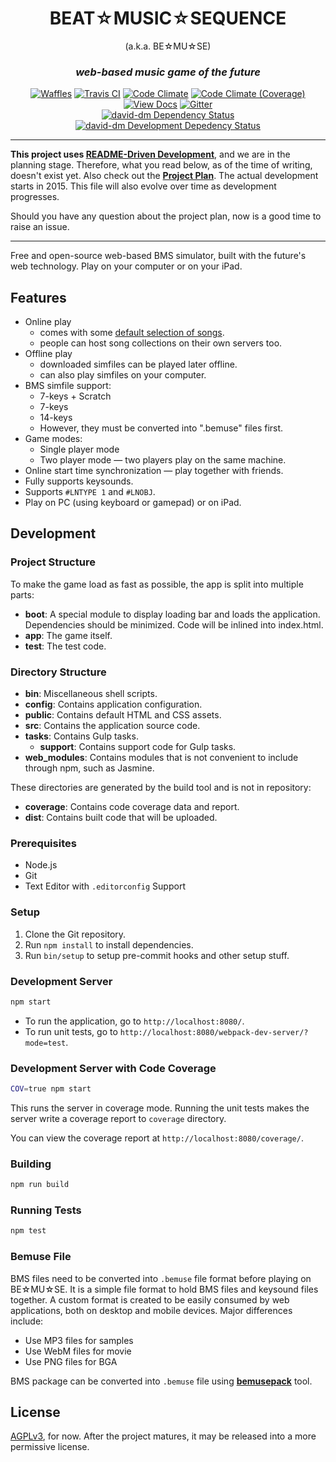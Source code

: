 <h1 align="center">BEAT☆MUSIC☆SEQUENCE</h1>

<p align="center">(a.k.a. BE☆MU☆SE)</p>

<h3 align="center"><em>web-based music game of the future</em></h3>

<p align="center">
  <a href="https://waffle.io/bemusic/bemuse"><img src="http://img.shields.io/badge/wow%20much-waffle-green.svg?style=flat" alt="Waffles"></a>
  <a href="https://travis-ci.org/bemusic/bemuse"><img src="https://img.shields.io/travis/bemusic/bemuse.svg?style=flat" alt="Travis CI"></a>
  <a href="https://codeclimate.com/github/bemusic/bemuse"><img src="https://img.shields.io/codeclimate/github/bemusic/bemuse.svg?style=flat" alt="Code Climate"></a>
  <a href="https://codeclimate.com/github/bemusic/bemuse"><img src="https://img.shields.io/codeclimate/coverage/github/bemusic/bemuse.svg?style=flat" alt="Code Climate (Coverage)"></a>
  <a href="http://bemusic.viewdocs.io/bemuse"><img src="https://img.shields.io/badge/view-docs-brightgreen.svg?style=flat" alt="View Docs"></a>
  <a href="https://gitter.im/bemusic/bemuse"><img src="https://img.shields.io/badge/gitter-join%20chat-green.svg?style=flat" alt="Gitter"></a>
  <br>
  <a href="https://david-dm.org/bemusic/bemuse" title="Dependency status"><img src="https://david-dm.org/bemusic/bemuse.svg" alt="david-dm Dependency Status"></a>
  <a href="https://david-dm.org/bemusic/bemuse#info=devDependencies" title="devDependency status"><img src="https://david-dm.org/bemusic/bemuse/dev-status.svg" alt="david-dm Development Depedency Status"></a>
</p>

---

__This project uses [README-Driven Development][RDD]__, and we are in the planning stage. Therefore, what you read below, as of the time of writing, doesn't exist yet. Also check out the [__Project Plan__][Plan]. The actual development starts in 2015. This file will also evolve over time as development progresses.

Should you have any question about the project plan, now is a good time to raise an issue.

[RDD]: http://tom.preston-werner.com/2010/08/23/readme-driven-development.html
[Plan]: https://workflowy.com/s/ZM4dIDZWRR

---

Free and open-source web-based BMS simulator, built with the future's web technology.
Play on your computer or on your iPad.

## Features

* Online play
  * comes with some [default selection of songs](https://github.com/bemusic/music).
  * people can host song collections on their own servers too.
* Offline play
  * downloaded simfiles can be played later offline.
  * can also play simfiles on your computer.
* BMS simfile support:
  * 7-keys + Scratch
  * 7-keys
  * 14-keys
  * However, they must be converted into ".bemuse" files first.
* Game modes:
  * Single player mode
  * Two player mode — two players play on the same machine.
* Online start time synchronization — play together with friends.
* Fully supports keysounds.
* Supports `#LNTYPE 1` and `#LNOBJ`.
* Play on PC (using keyboard or gamepad) or on iPad.


## Development


### Project Structure

To make the game load as fast as possible, the app is split into multiple parts:

- __boot__: A special module to display loading bar and loads the application.
  Dependencies should be minimized.
  Code will be inlined into index.html.
- __app__: The game itself.
- __test__: The test code.

### Directory Structure

- __bin__: Miscellaneous shell scripts.
- __config__: Contains application configuration.
- __public__: Contains default HTML and CSS assets.
- __src__: Contains the application source code.
- __tasks__: Contains Gulp tasks.
  - __support__: Contains support code for Gulp tasks.
- __web_modules__: Contains modules that is not convenient to include through npm, such as Jasmine.

These directories are generated by the build tool and is not in repository:

- __coverage__: Contains code coverage data and report.
- __dist__: Contains built code that will be uploaded.


### Prerequisites

- Node.js
- Git
- Text Editor with `.editorconfig` Support


### Setup

1. Clone the Git repository.
2. Run `npm install` to install dependencies.
3. Run `bin/setup` to setup pre-commit hooks and other setup stuff.


### Development Server

```bash
npm start
```

- To run the application, go to `http://localhost:8080/`.
- To run unit tests, go to `http://localhost:8080/webpack-dev-server/?mode=test`.


### Development Server with Code Coverage

```bash
COV=true npm start
```

This runs the server in coverage mode.
Running the unit tests makes the server write a coverage report to `coverage`
directory. 

You can view the coverage report at `http://localhost:8080/coverage/`.



### Building

```bash
npm run build
```



### Running Tests

```bash
npm test
```



### Bemuse File

BMS files need to be converted into `.bemuse` file format before playing on BE☆MU☆SE.
It is a simple file format to hold BMS files and keysound files together.
A custom format is created to be easily consumed by web applications, both on desktop and mobile devices. Major differences include:

- Use MP3 files for samples
- Use WebM files for movie
- Use PNG files for BGA

BMS package can be converted into `.bemuse` file using [__bemusepack__][bemusepack] tool.

[bemusepack]: https://github.com/bemusic/pack



## License

[AGPLv3](LICENSE), for now.
After the project matures, it may be released into a more permissive license.
